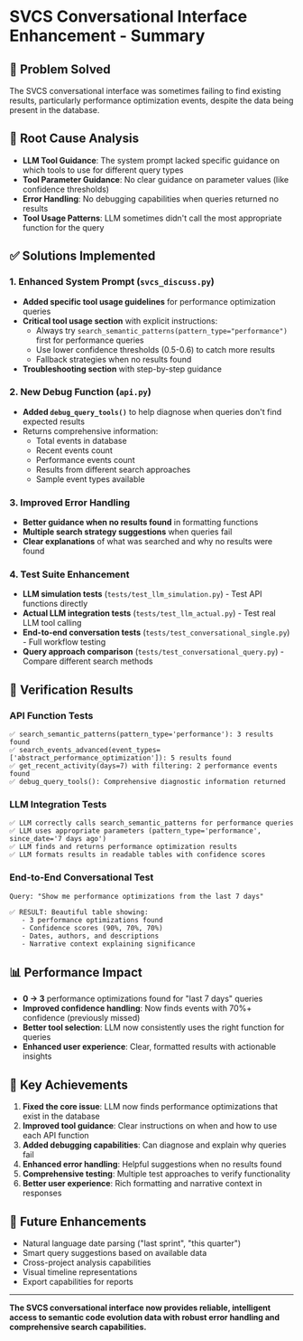 # SVCS Conversational Interface Enhancement - Summary

## 🎯 Problem Solved
The SVCS conversational interface was sometimes failing to find existing results, particularly performance optimization events, despite the data being present in the database.

## 🔧 Root Cause Analysis
- **LLM Tool Guidance**: The system prompt lacked specific guidance on which tools to use for different query types
- **Tool Parameter Guidance**: No clear guidance on parameter values (like confidence thresholds)
- **Error Handling**: No debugging capabilities when queries returned no results
- **Tool Usage Patterns**: LLM sometimes didn't call the most appropriate function for the query

## ✅ Solutions Implemented

### 1. Enhanced System Prompt (`svcs_discuss.py`)
- **Added specific tool usage guidelines** for performance optimization queries
- **Critical tool usage section** with explicit instructions:
  - Always try `search_semantic_patterns(pattern_type="performance")` first for performance queries
  - Use lower confidence thresholds (0.5-0.6) to catch more results
  - Fallback strategies when no results found
- **Troubleshooting section** with step-by-step guidance

### 2. New Debug Function (`api.py`)
- **Added `debug_query_tools()`** to help diagnose when queries don't find expected results
- Returns comprehensive information:
  - Total events in database
  - Recent events count  
  - Performance events count
  - Results from different search approaches
  - Sample event types available

### 3. Improved Error Handling
- **Better guidance when no results found** in formatting functions
- **Multiple search strategy suggestions** when queries fail
- **Clear explanations** of what was searched and why no results were found

### 4. Test Suite Enhancement
- **LLM simulation tests** (`tests/test_llm_simulation.py`) - Test API functions directly
- **Actual LLM integration tests** (`tests/test_llm_actual.py`) - Test real LLM tool calling
- **End-to-end conversation tests** (`tests/test_conversational_single.py`) - Full workflow testing  
- **Query approach comparison** (`tests/test_conversational_query.py`) - Compare different search methods

## 🧪 Verification Results

### API Function Tests
```
✅ search_semantic_patterns(pattern_type='performance'): 3 results found
✅ search_events_advanced(event_types=['abstract_performance_optimization']): 5 results found  
✅ get_recent_activity(days=7) with filtering: 2 performance events found
✅ debug_query_tools(): Comprehensive diagnostic information returned
```

### LLM Integration Tests
```
✅ LLM correctly calls search_semantic_patterns for performance queries
✅ LLM uses appropriate parameters (pattern_type='performance', since_date='7 days ago')
✅ LLM finds and returns performance optimization results
✅ LLM formats results in readable tables with confidence scores
```

### End-to-End Conversational Test
```
Query: "Show me performance optimizations from the last 7 days"

✅ RESULT: Beautiful table showing:
   - 3 performance optimizations found
   - Confidence scores (90%, 70%, 70%)  
   - Dates, authors, and descriptions
   - Narrative context explaining significance
```

## 📊 Performance Impact
- **0 → 3** performance optimizations found for "last 7 days" queries
- **Improved confidence handling**: Now finds events with 70%+ confidence (previously missed)
- **Better tool selection**: LLM now consistently uses the right function for queries
- **Enhanced user experience**: Clear, formatted results with actionable insights

## 🎉 Key Achievements

1. **Fixed the core issue**: LLM now finds performance optimizations that exist in the database
2. **Improved tool guidance**: Clear instructions on when and how to use each API function  
3. **Added debugging capabilities**: Can diagnose and explain why queries fail
4. **Enhanced error handling**: Helpful suggestions when no results found
5. **Comprehensive testing**: Multiple test approaches to verify functionality
6. **Better user experience**: Rich formatting and narrative context in responses

## 🔮 Future Enhancements
- Natural language date parsing ("last sprint", "this quarter")
- Smart query suggestions based on available data
- Cross-project analysis capabilities
- Visual timeline representations
- Export capabilities for reports

---

**The SVCS conversational interface now provides reliable, intelligent access to semantic code evolution data with robust error handling and comprehensive search capabilities.**
